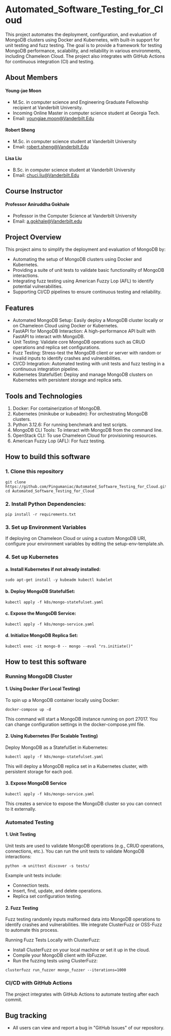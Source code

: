 # Automated_Software_Testing_for_Cloud

This project automates the deployment, configuration, and evaluation of MongoDB clusters using Docker and Kubernetes, with built-in support for unit testing and fuzz testing. The goal is to provide a framework for testing MongoDB performance, scalability, and reliability in various environments, including Chameleon Cloud. The project also integrates with GitHub Actions for continuous integration (CI) and testing.

## About Members

#### Young-jae Moon
* M.Sc. in computer science and Engineering Graduate Fellowship recipient at Vanderbilt University.
* Incoming Online Master in computer science student at Georgia Tech.
* Email: youngjae.moon@Vanderbilt.Edu

#### Robert Sheng
* M.Sc. in computer science student at Vanderbilt University
* Email: robert.sheng@Vanderbilt.Edu

#### Lisa Liu
* B.Sc. in computer science student at Vanderbilt University
* Email: chuci.liu@Vanderbilt.Edu

## Course Instructor

#### Professor Aniruddha Gokhale
* Professor in the Computer Science at Vanderbilt University
* Email: a.gokhale@Vanderbilt.edu

## Project Overview

This project aims to simplify the deployment and evaluation of MongoDB by:
* Automating the setup of MongoDB clusters using Docker and Kubernetes.
* Providing a suite of unit tests to validate basic functionality of MongoDB interactions.
* Integrating fuzz testing using American Fuzzy Lop (AFL) to identify potential vulnerabilities.
* Supporting CI/CD pipelines to ensure continuous testing and reliability.

## Features
* Automated MongoDB Setup: Easily deploy a MongoDB cluster locally or on Chameleon Cloud using Docker or Kubernetes.
* FastAPI for MongoDB Interaction: A high-performance API built with FastAPI to interact with MongoDB.
* Unit Testing: Validate core MongoDB operations such as CRUD operations and replica set configurations.
* Fuzz Testing: Stress-test the MongoDB client or server with random or invalid inputs to identify crashes and vulnerabilities.
* CI/CD Integration: Automated testing with unit tests and fuzz testing in a continuous integration pipeline.
* Kubernetes StatefulSet: Deploy and manage MongoDB clusters on Kubernetes with persistent storage and replica sets.

## Tools and Technologies

1. Docker: For containerization of MongoDB.
2. Kubernetes (minikube or kubeadm): For orchestrating MongoDB clusters.
3. Python 3.12.6: For running benchmark and test scripts.
4. MongoDB CLI Tools: To interact with MongoDB from the command line.
5. OpenStack CLI: To use Chameleon Cloud for provisioning resources.
6. American Fuzzy Lop (AFL): For fuzz testing.

## How to build this software

### 1. Clone this repository
```
git clone https://github.com/Pingumaniac/Automated_Software_Testing_for_Cloud.git
cd Automated_Software_Testing_for_Cloud
```

### 2. Install Python Dependencies:
```
pip install -r requirements.txt
```

### 3. Set up Environment Variables
 If deploying on Chameleon Cloud or using a custom MongoDB URI, configure your environment variables by editing the setup-env-template.sh.

### 4. Set up Kubernetes

#### a. Install Kubernetes if not already installed:
```
sudo apt-get install -y kubeadm kubectl kubelet
```
#### b. Deploy MongoDB StatefulSet:
```
kubectl apply -f k8s/mongo-statefulset.yaml
```
#### c. Expose the MongoDB Service:
```
kubectl apply -f k8s/mongo-service.yaml
```
#### d. Initialize MongoDB Replica Set:
```
kubectl exec -it mongo-0 -- mongo --eval "rs.initiate()"
```

## How to test this software

### Running MongoDB Cluster

#### 1. Using Docker (For Local Testing)
To spin up a MongoDB container locally using Docker:

```
docker-compose up -d
```

This command will start a MongoDB instance running on port 27017. You can change configuration settings in the docker-compose.yml file.

#### 2. Using Kubernetes (For Scalable Testing)
Deploy MongoDB as a StatefulSet in Kubernetes:

```
kubectl apply -f k8s/mongo-statefulset.yaml
```

This will deploy a MongoDB replica set in a Kubernetes cluster, with persistent storage for each pod.

#### 3. Expose MongoDB Service
```
kubectl apply -f k8s/mongo-service.yaml
```

This creates a service to expose the MongoDB cluster so you can connect to it externally.

### Automated Testing

#### 1. Unit Testing

Unit tests are used to validate MongoDB operations (e.g., CRUD operations, connections, etc.). You can run the unit tests to validate MongoDB interactions:

```
python -m unittest discover -s tests/
```

Example unit tests include:
* Connection tests.
* Insert, find, update, and delete operations.
* Replica set configuration testing.

#### 2. Fuzz Testing

Fuzz testing randomly inputs malformed data into MongoDB operations to identify crashes and vulnerabilities. We integrate ClusterFuzz or OSS-Fuzz to automate this process.

Running Fuzz Tests Locally with ClusterFuzz:
* Install ClusterFuzz on your local machine or set it up in the cloud.
* Compile your MongoDB client with libFuzzer.
* Run the fuzzing tests using ClusterFuzz:

```
clusterfuzz run_fuzzer mongo_fuzzer --iterations=1000
```

### CI/CD with GitHub Actions

The project integrates with GitHub Actions to automate testing after each commit.

## Bug tracking

* All users can view and report a bug in "GitHub Issues" of our repository.
